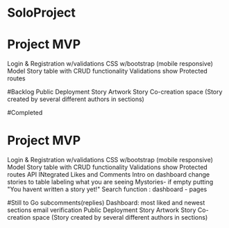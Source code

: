 # SoloProject

# Project MVP 
Login & Registration w/validations
CSS w/bootstrap (mobile responsive)
Model Story table with CRUD functionality
Validations show 
Protected routes

#Backlog 
Public Deployment
Story Artwork
Story Co-creation space (Story created by several different authors in sections)


#Completed
# Project MVP 
Login & Registration w/validations
CSS w/bootstrap (mobile responsive)
Model Story table with CRUD functionality
Validations show 
Protected routes
API INtegrated
Likes and Comments
Intro on dashboard
change stories to table labeling what you are seeing
Mystories- if empty putting "You havent  written a story yet!"
Search function :
dashboard - pages

#Still to Go
subcomments(replies)
Dashboard: most liked and newest sections
email verification
Public Deployment
Story Artwork
Story Co-creation space (Story created by several different authors in sections)
